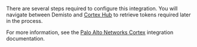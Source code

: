 There are several steps required to configure this integration. You will navigate between Demisto and [Cortex Hub](https://apps.paloaltonetworks.com/marketplace/demisto) to retrieve tokens required later in the process.

For more information, see the [Palo Alto Networks Cortex](https://support.demisto.com/hc/en-us/articles/360004173094) integration documentation.